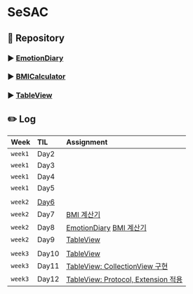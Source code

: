 # SeSAC

## 💽 Repository
### ▶️ [EmotionDiary](https://github.com/HeegeePark/EmotionDiary)
### ▶️ [BMICalculator](https://github.com/HeegeePark/BMICalculator)
### ▶️ [TableView](https://github.com/HeegeePark/TableView)

## ✏️ Log
|Week|TIL|Assignment|
|:--|:--|:--|
|`week1`|Day2|
|`week1`|Day3|
|`week1`|Day4|
|`week1`|Day5|
|||
|`week2`|[Day6](https://github.com/HeegeePark/SeSAC/issues/2)|
|`week2`|Day7|[BMI 계산기](https://github.com/HeegeePark/SeSAC/issues/1)|
|`week2`|Day8|[EmotionDiary](https://github.com/HeegeePark/SeSAC/issues/3) [BMI 계산기](https://github.com/HeegeePark/SeSAC/issues/4)|
|`week2`|Day9|[TableView](https://github.com/HeegeePark/TableView/issues/1)|
|||
|`week3`|Day10|[TableView](https://github.com/HeegeePark/TableView/issues/2)|
|`week3`|Day11|[TableView: CollectionView 구현](https://github.com/HeegeePark/TableView/issues/4)|
|`week3`|Day12|[TableView: Protocol, Extension 적용](https://github.com/HeegeePark/TableView/issues/6)|

